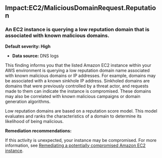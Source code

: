 Impact:EC2/MaliciousDomainRequest.Reputation
--------------------------------------------

### An EC2 instance is querying a low reputation domain that is associated with known malicious domains.

**Default severity: High**

* **Data source:** DNS logs

This finding informs you that the listed Amazon EC2 instance within your AWS environment is querying a low reputation domain name associated with known malicious domains or IP addresses. For example, domains may be associated with a known sinkhole IP address. Sinkholed domains are domains that were previously controlled by a threat actor, and requests made to them can indicate the instance is compromised. These domains may also be correlated with known malicious campaigns or domain generation algorithms.

Low reputation domains are based on a reputation score model. This model evaluates and ranks the characteristics of a domain to determine its likelihood of being malicious.

**Remediation recommendations:**

If this activity is unexpected, your instance may be compromised. For more information, see [Remediating a potentially compromised Amazon EC2 instance](https://docs.aws.amazon.com/guardduty/latest/ug/compromised-ec2.html).